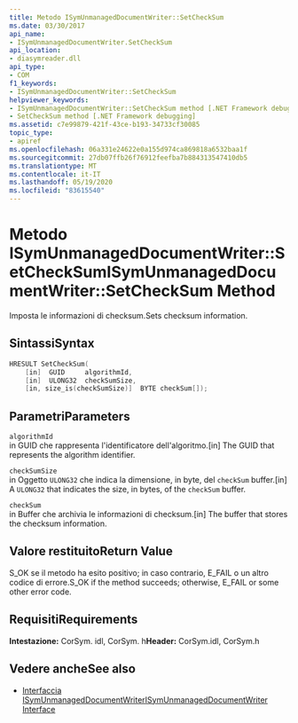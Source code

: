 ```yaml
---
title: Metodo ISymUnmanagedDocumentWriter::SetCheckSum
ms.date: 03/30/2017
api_name:
- ISymUnmanagedDocumentWriter.SetCheckSum
api_location:
- diasymreader.dll
api_type:
- COM
f1_keywords:
- ISymUnmanagedDocumentWriter::SetCheckSum
helpviewer_keywords:
- ISymUnmanagedDocumentWriter::SetCheckSum method [.NET Framework debugging]
- SetCheckSum method [.NET Framework debugging]
ms.assetid: c7e99879-421f-43ce-b193-34733cf30085
topic_type:
- apiref
ms.openlocfilehash: 06a331e24622e0a155d974ca869818a6532baa1f
ms.sourcegitcommit: 27db07ffb26f76912feefba7b884313547410db5
ms.translationtype: MT
ms.contentlocale: it-IT
ms.lasthandoff: 05/19/2020
ms.locfileid: "83615540"
---
```

# <a name="isymunmanageddocumentwritersetchecksum-method"></a><span data-ttu-id="42ba4-102">Metodo ISymUnmanagedDocumentWriter::SetCheckSum</span><span class="sxs-lookup"><span data-stu-id="42ba4-102">ISymUnmanagedDocumentWriter::SetCheckSum Method</span></span>
<span data-ttu-id="42ba4-103">Imposta le informazioni di checksum.</span><span class="sxs-lookup"><span data-stu-id="42ba4-103">Sets checksum information.</span></span>  
  
## <a name="syntax"></a><span data-ttu-id="42ba4-104">Sintassi</span><span class="sxs-lookup"><span data-stu-id="42ba4-104">Syntax</span></span>  
  
```cpp  
HRESULT SetCheckSum(  
    [in]  GUID     algorithmId,  
    [in]  ULONG32  checkSumSize,  
    [in, size_is(checkSumSize)]  BYTE checkSum[]);  
```  
  
## <a name="parameters"></a><span data-ttu-id="42ba4-105">Parametri</span><span class="sxs-lookup"><span data-stu-id="42ba4-105">Parameters</span></span>  
 `algorithmId`  
 <span data-ttu-id="42ba4-106">in GUID che rappresenta l'identificatore dell'algoritmo.</span><span class="sxs-lookup"><span data-stu-id="42ba4-106">[in] The GUID that represents the algorithm identifier.</span></span>  
  
 `checkSumSize`  
 <span data-ttu-id="42ba4-107">in Oggetto `ULONG32` che indica la dimensione, in byte, del `checkSum` buffer.</span><span class="sxs-lookup"><span data-stu-id="42ba4-107">[in] A `ULONG32` that indicates the size, in bytes, of the `checkSum` buffer.</span></span>  
  
 `checkSum`  
 <span data-ttu-id="42ba4-108">in Buffer che archivia le informazioni di checksum.</span><span class="sxs-lookup"><span data-stu-id="42ba4-108">[in] The buffer that stores the checksum information.</span></span>  
  
## <a name="return-value"></a><span data-ttu-id="42ba4-109">Valore restituito</span><span class="sxs-lookup"><span data-stu-id="42ba4-109">Return Value</span></span>  
 <span data-ttu-id="42ba4-110">S_OK se il metodo ha esito positivo; in caso contrario, E_FAIL o un altro codice di errore.</span><span class="sxs-lookup"><span data-stu-id="42ba4-110">S_OK if the method succeeds; otherwise, E_FAIL or some other error code.</span></span>  
  
## <a name="requirements"></a><span data-ttu-id="42ba4-111">Requisiti</span><span class="sxs-lookup"><span data-stu-id="42ba4-111">Requirements</span></span>  
 <span data-ttu-id="42ba4-112">**Intestazione:** CorSym. idl, CorSym. h</span><span class="sxs-lookup"><span data-stu-id="42ba4-112">**Header:** CorSym.idl, CorSym.h</span></span>  
  
## <a name="see-also"></a><span data-ttu-id="42ba4-113">Vedere anche</span><span class="sxs-lookup"><span data-stu-id="42ba4-113">See also</span></span>

- [<span data-ttu-id="42ba4-114">Interfaccia ISymUnmanagedDocumentWriter</span><span class="sxs-lookup"><span data-stu-id="42ba4-114">ISymUnmanagedDocumentWriter Interface</span></span>](isymunmanageddocumentwriter-interface.md)
